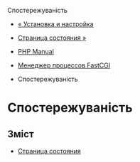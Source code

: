 Спостережуваність

-   [« Установка и настройка](fpm.setup.html)
    
-   [Страница состояния »](fpm.status.html)
    
-   [PHP Manual](index.html)
    
-   [Менеджер процессов FastCGI](book.fpm.html)
    
-   Спостережуваність
    

# Спостережуваність

## Зміст

-   [Страница состояния](fpm.status.html)